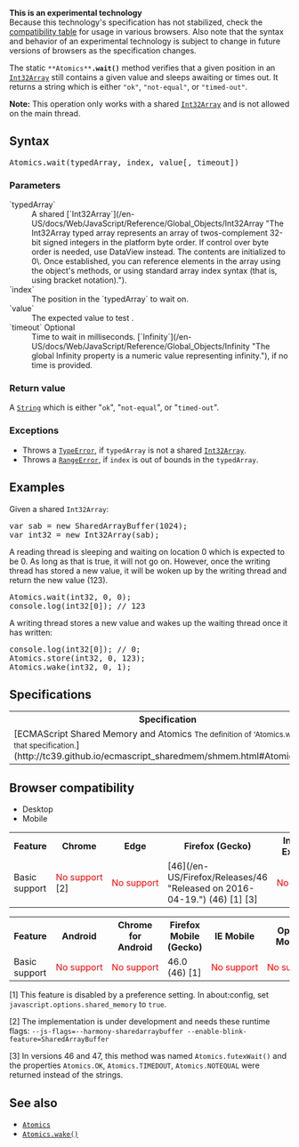 <div>

<div class="notice experimental">

<span title="This is an experimental API that should not be used in production code."></span>**This is an experimental technology**  
Because this technology's specification has not stabilized, check the [compatibility table](#Browser_compatibility) for usage in various browsers. Also note that the syntax and behavior of an experimental technology is subject to change in future versions of browsers as the specification changes.

</div>

</div>

The static `**Atomics**`**`.wait()`** method verifies that a given position in an [`Int32Array`](/en-US/docs/Web/JavaScript/Reference/Global_Objects/Int32Array "The Int32Array typed array represents an array of twos-complement 32-bit signed integers in the platform byte order. If control over byte order is needed, use DataView instead. The contents are initialized to 0\. Once established, you can reference elements in the array using the object's methods, or using standard array index syntax (that is, using bracket notation).") still contains a given value and sleeps awaiting or times out. It returns a string which is either `"ok"`, `"not-equal"`, or `"timed-out"`.

<div class="note">

**Note:** This operation only works with a shared [`Int32Array`](/en-US/docs/Web/JavaScript/Reference/Global_Objects/Int32Array "The Int32Array typed array represents an array of twos-complement 32-bit signed integers in the platform byte order. If control over byte order is needed, use DataView instead. The contents are initialized to 0\. Once established, you can reference elements in the array using the object's methods, or using standard array index syntax (that is, using bracket notation).") and is not allowed on the main thread.

</div>

## Syntax

<pre class="syntaxbox">Atomics.wait(typedArray, index, value[, timeout])
</pre>

### Parameters

<dl>

<dt>`typedArray`</dt>

<dd>A shared [`Int32Array`](/en-US/docs/Web/JavaScript/Reference/Global_Objects/Int32Array "The Int32Array typed array represents an array of twos-complement 32-bit signed integers in the platform byte order. If control over byte order is needed, use DataView instead. The contents are initialized to 0\. Once established, you can reference elements in the array using the object's methods, or using standard array index syntax (that is, using bracket notation).").</dd>

<dt>`index`</dt>

<dd>The position in the `typedArray` to wait on.</dd>

<dt>`value`</dt>

<dd>The expected value to test .</dd>

<dt>`timeout` <span class="inlineIndicator optional optionalInline">Optional</span></dt>

<dd>Time to wait in milliseconds. [`Infinity`](/en-US/docs/Web/JavaScript/Reference/Global_Objects/Infinity "The global Infinity property is a numeric value representing infinity."), if no time is provided.</dd>

</dl>

### Return value

A [`String`](/en-US/docs/Web/JavaScript/Reference/Global_Objects/String "The String global object is a constructor for strings, or a sequence of characters.") which is either "`ok`", "`not-equal`", or "`timed-out`".

### Exceptions

*   Throws a [`TypeError`](/en-US/docs/Web/JavaScript/Reference/Global_Objects/TypeError "The TypeError object represents an error when a value is not of the expected type."), if `typedArray` is not a shared [`Int32Array`](/en-US/docs/Web/JavaScript/Reference/Global_Objects/Int32Array "The Int32Array typed array represents an array of twos-complement 32-bit signed integers in the platform byte order. If control over byte order is needed, use DataView instead. The contents are initialized to 0\. Once established, you can reference elements in the array using the object's methods, or using standard array index syntax (that is, using bracket notation).").
*   Throws a [`RangeError`](/en-US/docs/Web/JavaScript/Reference/Global_Objects/RangeError "The RangeError object indicates an error when a value is not in the set or range of allowed values."), if `index` is out of bounds in the `typedArray`.

## Examples

Given a shared `Int32Array`:

<pre class="brush: js">var sab = new SharedArrayBuffer(1024);
var int32 = new Int32Array(sab);
</pre>

A reading thread is sleeping and waiting on location 0 which is expected to be 0\. As long as that is true, it will not go on. However, once the writing thread has stored a new value, it will be woken up by the writing thread and return the new value (123).

<pre class="brush: js">Atomics.wait(int32, 0, 0);
console.log(int32[0]); // 123</pre>

A writing thread stores a new value and wakes up the waiting thread once it has written:

<pre class="brush: js">console.log(int32[0]); // 0;
Atomics.store(int32, 0, 123); 
Atomics.wake(int32, 0, 1);</pre>

## Specifications

<table class="standard-table">

<tbody>

<tr>

<th scope="col">Specification</th>

<th scope="col">Status</th>

<th scope="col">Comment</th>

</tr>

<tr>

<td>[ECMAScript Shared Memory and Atomics  
<small lang="en-US">The definition of 'Atomics.wait' in that specification.</small>](http://tc39.github.io/ecmascript_sharedmem/shmem.html#Atomics.wait)</td>

<td><span class="spec-Draft">Draft</span></td>

<td>Initial definition.</td>

</tr>

</tbody>

</table>

## Browser compatibility

<div class="htab"><a name="AutoCompatibilityTable" id="AutoCompatibilityTable"></a>

*   <a>Desktop</a>
*   <a>Mobile</a>

</div>

<div id="compat-desktop">

<table class="compat-table">

<tbody>

<tr>

<th>Feature</th>

<th>Chrome</th>

<th>Edge</th>

<th>Firefox (Gecko)</th>

<th>Internet Explorer</th>

<th>Opera</th>

<th>Safari</th>

</tr>

<tr>

<td>Basic support</td>

<td><span style="color: #f00;">No support</span> [2]</td>

<td><span style="color: #f00;">No support</span></td>

<td>[46](/en-US/Firefox/Releases/46 "Released on 2016-04-19.") (46) [1] [3]</td>

<td><span style="color: #f00;">No support</span></td>

<td><span style="color: #f00;">No support</span></td>

<td><span style="color: #f00;">No support</span></td>

</tr>

</tbody>

</table>

</div>

<div id="compat-mobile">

<table class="compat-table">

<tbody>

<tr>

<th>Feature</th>

<th>Android</th>

<th>Chrome for Android</th>

<th>Firefox Mobile (Gecko)</th>

<th>IE Mobile</th>

<th>Opera Mobile</th>

<th>Safari Mobile</th>

</tr>

<tr>

<td>Basic support</td>

<td><span style="color: #f00;">No support</span></td>

<td><span style="color: #f00;">No support</span></td>

<td>46.0 (46) [1]</td>

<td><span style="color: #f00;">No support</span></td>

<td><span style="color: #f00;">No support</span></td>

<td><span style="color: #f00;">No support</span></td>

</tr>

</tbody>

</table>

</div>

[1] This feature is disabled by a preference setting. In about:config, set `javascript.options.shared_memory` to `true`. 

[2] The implementation is under development and needs these runtime flags: `--js-flags=--harmony-sharedarraybuffer --enable-blink-feature=SharedArrayBuffer`

[3] In versions 46 and 47, this method was named `Atomics.futexWait()` and the properties `Atomics.OK`, `Atomics.TIMEDOUT`, `Atomics.NOTEQUAL` were returned instead of the strings.

## See also

*   [`Atomics`](/en-US/docs/Web/JavaScript/Reference/Global_Objects/Atomics "The Atomics object provides atomic operations as static methods. They are used with SharedArrayBuffer objects.")
*   [`Atomics.wake()`](/en-US/docs/Web/JavaScript/Reference/Global_Objects/Atomics/wake "The static Atomics.wake() method wakes up some agents that are sleeping in the wait queue.")